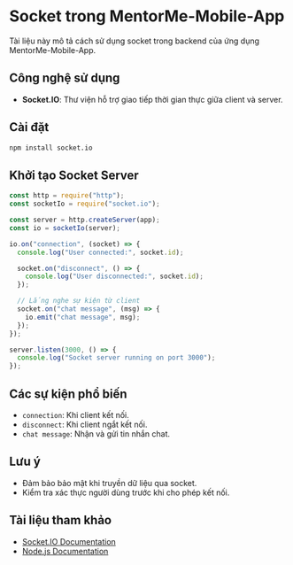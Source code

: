 # Socket trong MentorMe-Mobile-App

Tài liệu này mô tả cách sử dụng socket trong backend của ứng dụng MentorMe-Mobile-App.

## Công nghệ sử dụng

- **Socket.IO**: Thư viện hỗ trợ giao tiếp thời gian thực giữa client và server.

## Cài đặt

```bash
npm install socket.io
```

## Khởi tạo Socket Server

```js
const http = require("http");
const socketIo = require("socket.io");

const server = http.createServer(app);
const io = socketIo(server);

io.on("connection", (socket) => {
  console.log("User connected:", socket.id);

  socket.on("disconnect", () => {
    console.log("User disconnected:", socket.id);
  });

  // Lắng nghe sự kiện từ client
  socket.on("chat message", (msg) => {
    io.emit("chat message", msg);
  });
});

server.listen(3000, () => {
  console.log("Socket server running on port 3000");
});
```

## Các sự kiện phổ biến

- `connection`: Khi client kết nối.
- `disconnect`: Khi client ngắt kết nối.
- `chat message`: Nhận và gửi tin nhắn chat.

## Lưu ý

- Đảm bảo bảo mật khi truyền dữ liệu qua socket.
- Kiểm tra xác thực người dùng trước khi cho phép kết nối.

## Tài liệu tham khảo

- [Socket.IO Documentation](https://socket.io/docs/)
- [Node.js Documentation](https://nodejs.org/en/docs/)

